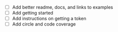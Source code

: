 - [ ] Add better readme, docs, and links to examples
- [ ] Add getting started
- [ ] Add instructions on getting a token
- [ ] Add circle and code coverage